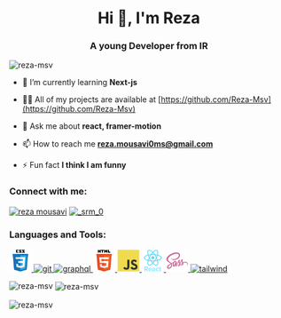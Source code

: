 <h1 align="center">Hi 👋, I'm Reza</h1>
<h3 align="center">A young Developer from IR</h3>

<p align="left"> <img src="https://komarev.com/ghpvc/?username=reza-msv&label=Profile%20views&color=0e75b6&style=flat" alt="reza-msv" /> </p>

- 🌱 I’m currently learning **Next-js**

- 👨‍💻 All of my projects are available at [https://github.com/Reza-Msv](https://github.com/Reza-Msv)

- 💬 Ask me about **react, framer-motion**

- 📫 How to reach me **reza.mousavi0ms@gmail.com**

- ⚡ Fun fact **I think I am funny**

<h3 align="left">Connect with me:</h3>
<p align="left">
<a href="https://linkedin.com/in/reza mousavi" target="blank"><img align="center" src="https://raw.githubusercontent.com/rahuldkjain/github-profile-readme-generator/master/src/images/icons/Social/linked-in-alt.svg" alt="reza mousavi" height="30" width="40" /></a>
<a href="https://instagram.com/_srm_0" target="blank"><img align="center" src="https://raw.githubusercontent.com/rahuldkjain/github-profile-readme-generator/master/src/images/icons/Social/instagram.svg" alt="_srm_0" height="30" width="40" /></a>
</p>

<h3 align="left">Languages and Tools:</h3>
<p align="left"> <a href="https://www.w3schools.com/css/" target="_blank" rel="noreferrer"> <img src="https://raw.githubusercontent.com/devicons/devicon/master/icons/css3/css3-original-wordmark.svg" alt="css3" width="40" height="40"/> </a> <a href="https://git-scm.com/" target="_blank" rel="noreferrer"> <img src="https://www.vectorlogo.zone/logos/git-scm/git-scm-icon.svg" alt="git" width="40" height="40"/> </a> <a href="https://graphql.org" target="_blank" rel="noreferrer"> <img src="https://www.vectorlogo.zone/logos/graphql/graphql-icon.svg" alt="graphql" width="40" height="40"/> </a> <a href="https://www.w3.org/html/" target="_blank" rel="noreferrer"> <img src="https://raw.githubusercontent.com/devicons/devicon/master/icons/html5/html5-original-wordmark.svg" alt="html5" width="40" height="40"/> </a> <a href="https://developer.mozilla.org/en-US/docs/Web/JavaScript" target="_blank" rel="noreferrer"> <img src="https://raw.githubusercontent.com/devicons/devicon/master/icons/javascript/javascript-original.svg" alt="javascript" width="40" height="40"/> </a> <a href="https://reactjs.org/" target="_blank" rel="noreferrer"> <img src="https://raw.githubusercontent.com/devicons/devicon/master/icons/react/react-original-wordmark.svg" alt="react" width="40" height="40"/> </a> <a href="https://sass-lang.com" target="_blank" rel="noreferrer"> <img src="https://raw.githubusercontent.com/devicons/devicon/master/icons/sass/sass-original.svg" alt="sass" width="40" height="40"/> </a> <a href="https://tailwindcss.com/" target="_blank" rel="noreferrer"> <img src="https://www.vectorlogo.zone/logos/tailwindcss/tailwindcss-icon.svg" alt="tailwind" width="40" height="40"/> </a> </p>

<p><img align="left" src="https://github-readme-stats.vercel.app/api/top-langs?username=reza-msv&show_icons=true&locale=en&layout=compact" alt="reza-msv" /></p>

<p>&nbsp;<img align="center" src="https://github-readme-stats.vercel.app/api?username=reza-msv&show_icons=true&locale=en" alt="reza-msv" /></p>

<p><img align="center" src="https://github-readme-streak-stats.herokuapp.com/?user=reza-msv&" alt="reza-msv" /></p>
